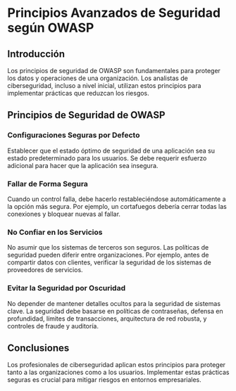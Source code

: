 # Principios Avanzados de Seguridad según OWASP

## Introducción
Los principios de seguridad de OWASP son fundamentales para proteger los datos y operaciones de una organización. Los analistas de ciberseguridad, incluso a nivel inicial, utilizan estos principios para implementar prácticas que reduzcan los riesgos.

## Principios de Seguridad de OWASP

### Configuraciones Seguras por Defecto
Establecer que el estado óptimo de seguridad de una aplicación sea su estado predeterminado para los usuarios. Se debe requerir esfuerzo adicional para hacer que la aplicación sea insegura.

### Fallar de Forma Segura
Cuando un control falla, debe hacerlo restableciéndose automáticamente a la opción más segura. Por ejemplo, un cortafuegos debería cerrar todas las conexiones y bloquear nuevas al fallar.

### No Confiar en los Servicios
No asumir que los sistemas de terceros son seguros. Las políticas de seguridad pueden diferir entre organizaciones. Por ejemplo, antes de compartir datos con clientes, verificar la seguridad de los sistemas de proveedores de servicios.

### Evitar la Seguridad por Oscuridad
No depender de mantener detalles ocultos para la seguridad de sistemas clave. La seguridad debe basarse en políticas de contraseñas, defensa en profundidad, límites de transacciones, arquitectura de red robusta, y controles de fraude y auditoría.

## Conclusiones
Los profesionales de ciberseguridad aplican estos principios para proteger tanto a las organizaciones como a los usuarios. Implementar estas prácticas seguras es crucial para mitigar riesgos en entornos empresariales.
